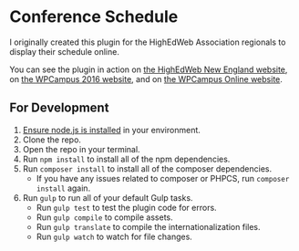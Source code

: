 # Conference Schedule

I originally created this plugin for the HighEdWeb Association regionals to display their schedule online.

You can see the plugin in action on [the HighEdWeb New England website](http://ne16.highedweb.org/schedule/), on [the WPCampus 2016 website](https://2016.wpcampus.org/schedule/), and on [the WPCampus Online website](https://online.wpcampus.org/schedule/).

## For Development

1. [Ensure node.js is installed](https://docs.npmjs.com/getting-started/installing-node) in your environment.
2. Clone the repo.
3. Open the repo in your terminal.
4. Run `npm install` to install all of the npm dependencies.
5. Run `composer install` to install all of the composer dependencies.
    * If you have any issues related to composer or PHPCS, run `composer install` again.
6. Run `gulp` to run all of your default Gulp tasks.
    * Run `gulp test` to test the plugin code for errors.
    * Run `gulp compile` to compile assets.
    * Run `gulp translate` to compile the internationalization files.
    * Run `gulp watch` to watch for file changes.